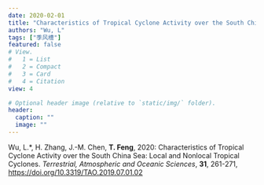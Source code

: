 ```yaml
---
date: 2020-02-01
title: "Characteristics of Tropical Cyclone Activity over the South China Sea: Local and Nonlocal Tropical Cyclones."
authors: "Wu, L"
tags: ["季风槽"]
featured: false
# View.
#   1 = List
#   2 = Compact
#   3 = Card
#   4 = Citation
view: 4

# Optional header image (relative to `static/img/` folder).
header:
  caption: ""
  image: ""
---
```


Wu, L.\*, H. Zhang, J.-M. Chen, **T. Feng**, 2020: Characteristics of Tropical Cyclone Activity over the South China Sea: Local and Nonlocal Tropical Cyclones. *Terrestrial, Atmospheric and Oceanic Sciences*, **31**, 261-271, https://doi.org/10.3319/TAO.2019.07.01.02

